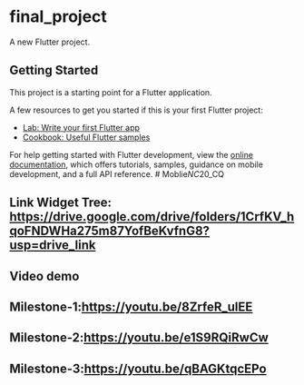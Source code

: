 # final_project

A new Flutter project.

## Getting Started

This project is a starting point for a Flutter application.

A few resources to get you started if this is your first Flutter project:

- [Lab: Write your first Flutter app](https://docs.flutter.dev/get-started/codelab)
- [Cookbook: Useful Flutter samples](https://docs.flutter.dev/cookbook)

For help getting started with Flutter development, view the
[online documentation](https://docs.flutter.dev/), which offers tutorials,
samples, guidance on mobile development, and a full API reference.
#   M o b l i e _ N C _ 2 0 _ C Q 
 
 

## Link Widget Tree: https://drive.google.com/drive/folders/1CrfKV_hqoFNDWHa275m87YofBeKvfnG8?usp=drive_link

## Video demo
## Milestone-1:https://youtu.be/8ZrfeR_ulEE
## Milestone-2:https://youtu.be/e1S9RQiRwCw
## Milestone-3:https://youtu.be/qBAGKtqcEPo

